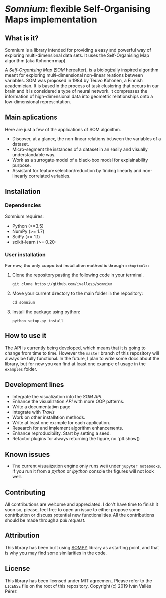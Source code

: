 # _Somnium_: flexible Self-Organising Maps implementation

## What is it?
Somnium is a library intended for providing a easy and powerful way of exploring multi-dimensional data sets. It uses the Self-Organising Map algorithm (aka Kohonen map).
 
 A _Self-Organising Map_ (_SOM_ hereafter), is a biologically inspired algorithm meant for exploring multi-dimensional non-linear relations between variables. SOM was proposed in 1984 by Teuvo Kohonen, a Finnish academician. It is based in the process of task clustering that occurs in our brain and it is considered a type of neural network. It compresses the information of high-dimensional data into geometric relationships onto a low-dimensional representation.

## Main aplications
Here are just a few of the applications of SOM algorithm.

- Discover, at a glance, the non-linear relations between the variables of a dataset.
- Micro-segment the instances of a dataset in an easily and visually understandable way.
- Work as a surrogate-model of a black-box model for explainability purpose.
- Assistant for feature selection/reduction by finding linearly and non-linearly correlated variables.

## Installation
### Dependencies
Somnium requires:
- Python (>=3.5)
- NumPy (>= 1.7)
- SciPy (>= 1.1)
- scikit-learn (>= 0.20)

### User installation
For now, the only supported installation method is through `setuptools`:
1. Clone the repository pasting the following code in your terminal.
    ```
    git clone https://github.com/ivallesp/somnium
    ```
2. Move your current directory to the main folder in the repository:
    ```
    cd somnium
    ```
3. Install the package using python:
    ```
    python setup.py install
    ```

## How to use it
The API is currently being developed, which means that it is going to change from time to time. However the `master` branch of this repository will always be fully functional. In the future, I plan to write some docs about the library, but for now you can find at least one example of usage in the `examples` folder.

## Development lines
- Integrate the visualization into the _SOM_ _API_.
- Enhance the visualization _API_ with more OOP patterns.
- Write a documentation page
- Integrate with _Travis_.
- Work on other installation methods.
- Write at least one example for each application.
- Research for and implement algorithm enhancements.
- Enhance reproducibility. Start by setting a seed.
- Refactor plugins for always returning the figure, no `plt.show()

## Known issues
- The current visualization engine only runs well under ``jupyter notebooks``. If you run it from a _python_ or _ipython_ console the figures will not look well.

## Contributing
All contributions are welcome and appreciated. I don't have time to finish it soon so, please, feel free to open an issue to either propose some contribution or discuss potential new functionalities. All the contributions should be made through a _pull request_. 

## Attribution
This library has been built using [SOMPY](https://github.com/sevamoo/SOMPY) library as a starting point, and that is why you may find some similarities in the code.

## License
This library has been licensed under MIT agreement. Please refer to the `LICENSE` file on the root of this repository. Copyright (c) 2019 Iván Vallés Pérez